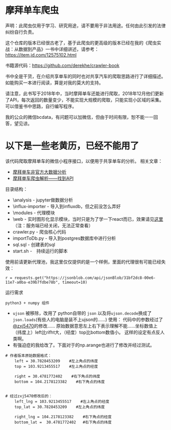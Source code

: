 摩拜单车爬虫
======================
声明：此爬虫仅用于学习、研究用途，请不要用于非法用途。任何由此引发的法律纠纷自行负责。

这个仓库的版本已经很古老了，基于此爬虫的更高级的版本已经在我的《爬虫实战：从数据到产品》一书中详细讲述，请参考：https://item.jd.com/12575102.html

书籍源代码：https://github.com/derekhe/crawler-book

书中全是干货，在介绍共享单车的同时也对共享汽车的爬取思路进行了详细描述。如能购买一本进行阅读，算是对我的莫大的支持。

请注意，此书写于2018年中，当时摩拜单车还能进行爬取，2018年12月他们更新了API，每次返回的数量变少，不能实现大规模的爬取，只能实现小区域的采集。可以借鉴书中思路，自行编写程序。

我的公众的微信bcdata，有问题可以加微信，但由于时间有限，恕不能一一回答，望见谅。

以下是一些老黄历，已经不能用了
===============================

该代码爬取摩拜单车的微信小程序接口，以便用于共享单车的分析。
相关文章：

* [摩拜单车非官方大数据分析](http://www.jianshu.com/p/2a20d2a97ac0)
* [摩拜单车爬虫解析——找到API](http://www.jianshu.com/p/07225f301fc4)

目录结构：

* \analysis - jupyter做数据分析
* \influx-importer - 导入到influxdb，但之前没怎么弄好
* \modules - 代理模块
* \web - 实时图形化显示模块，当时只是为了学一下react而已，效果请见[这里](http://www.april1985.com/mobike)（注：服务端已经关闭，无法正常查看）
* crawler.py - 爬虫核心代码
* importToDb.py - 导入到postgres数据库中进行分析
* sql.sql - 创建表的sql
* start.sh -　持续运行的脚本

使用前请更新代理池，我这里仅仅提供的是一个样例，里面的代理很有可能已经失效：
```
r = requests.get("https://jsonblob.com/api/jsonBlob/31bf2dc8-00e6-11e7-a0ba-e39b7fdbe78b", timeout=10)
```

运行需求
```
python3 + numpy 组件
```

* `ujson` 被移除，改用了 python自带的 `json` 以及将`ujson.decode`换成了`json.loads`(有些人的电脑是装不上ujson的……)
使用：
代码中的参数经过了[@zxj5470](https://github.com/zxj5470)的修改……
原始数据意思左上右下表示理解不能……坐标数值上（纬度上）left比rifht大，（经度）top比bottom数值小。
这样的设定有点反人类啊。
* 有强迫症的我给改了。下面对于的np.arange也进行了修改并经过测试。

```
# 作者版本原始数据格式：
    left = 30.7828453209    #左上角点的纬度
    top = 103.9213455517    #左上角点的经度
    
    right = 30.4781772402    #右下角点的纬度
    bottom = 104.2178123382    #右下角点的纬度

    
# 经过zxj5470修改后的：
    left_lng = 103.9213455517    #左上角点的经度
    top_lat = 30.7828453209    #左上角点的纬度
    
    right_lng = 104.2178123382    #右下角点的经度
    bottom_lat =  30.4781772402   #右下角点的纬度
   
```
